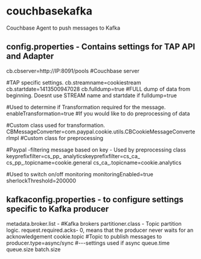 couchbasekafka
==============
Couchbase Agent to push messages to Kafka


config.properties - Contains settings for TAP API and Adapter
---------------------------------------------------------------
cb.cbserver=http://IP:8091/pools #Couchbase server

#TAP specific settings.
cb.streamname=cookiestream
cb.startdate=1413500947028
cb.fulldump=true #FULL dump of data from beginning. Doesnt use STREAM name and startdate if fulldump=true

#Used to determine if Transformation required for the message.
enableTransformation=true #If you would like to do preprocessing of data

#Custom class used for transformation.
CBMessageConverter=com.paypal.cookie.utils.CBCookieMessageConverterImpl #Custom class for preprocessing

#Paypal -filtering message based on key - Used by preprocessing class
keyprefixfilter=cs_pp_
analyticskeyprefixfilter=cs_ca_
cs_pp_.topicname=cookie.general
cs_ca_.topicname=cookie.analytics

#Used to switch on/off monitoring
monitoringEnabled=true
sherlockThreshold=200000


kafkaconfig.properties - to configure settings specific to Kafka producer
------------------------------------------------------------------------
metadata.broker.list - #Kafka brokers
partitioner.class - Topic partition logic.
request.required.acks- 0, means that the producer never waits for an acknowledgement
cookie.topic #Topic to publish messages to
producer.type=async/sync
#---settings used if async
queue.time
queue.size
batch.size



